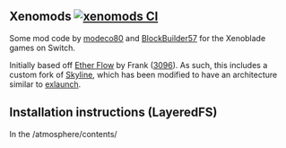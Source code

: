 ## Xenomods [![xenomods CI](https://github.com/BlockBuilder57/xenomods/actions/workflows/ci.yml/badge.svg)](https://github.com/BlockBuilder57/xenomods/actions/workflows/ci.yml)

Some mod code by [modeco80](https://github.com/modeco80) and [BlockBuilder57](https://github.com/BlockBuilder57) for the Xenoblade games on Switch.

Initially based off [Ether Flow](https://github.com/3096/ether) by Frank ([3096](https://github.com/3096)). As such, this includes a custom fork of [Skyline](https://github.com/skyline-dev/skyline/), which has been modified to have an architecture similar to [exlaunch](https://github.com/shadowninja108/exlaunch).


## Installation instructions (LayeredFS)

In the /atmosphere/contents/<title id>/ folder, make a exefs directory. Create the title id folder if it doesn't already exist. If necessary, place the latest compatible `main` exefs version.

Latest compatible exefs versions:

| Game                         | Title ID                                       | Last Working Version    | Codename |
|------------------------------|:-----------------------------------------------|-------------------------|:---------|
| Xenoblade 2                  | 0100E95004038000<br/>(0100F3400332C000 for JP) | 2.0.0 (or Torna 1.0.0*) | bf2      |
| Xenoblade 2: Torna           | 0100C9F009F7A000                               | 1.0.0 (or XB2 2.0.0)    | ira      |
| Xenoblade Definitive Edition | 0100FF500E34A000                               | All versions            | bfsw     |
| Xenoblade 3                  | 010074F013262000                               | 2.0.0+**                | bf3      |

*: Torna 1.0.0 does not load the Torna DLC in Xenoblade 2, or potentially any other add-on content.<br>
**: Limited support. Only a select few patches work, mostly just freecam.

Once you've done that, simply copy the contents of the zip to the root of your SD card. (The `atmosphere` folders should merge.)

## Usage

Documentation for using the mod can be found in the [docs](docs) directory.

## Build Instructions

- Install devkitPro with Switch development features.
- Clone this repository with `--recursive`.
- Run the following commands:

```bash
$ cmake -Bbuild --preset release-[codename]
$ cmake --build build
# ...
# profit?
```

Once built, copy xenomods.nso (renamed to `subsdk1`) and main.npdm from build/ to the LayeredFS exefs directory.

For those with sys-ftpd installed, adding `-DXENOMODS_SWITCH_IP=<ip>` to the first CMake command will automatically copy the files to your console when builds finish. (Provided it is configured for anonymous log-in.)

## Special Thanks and Attributions

- All the contributors and maintainers of Skyline
- Frank ([3096](https://github.com/3096)) for the original Ether Flow repository, and for graciously allowing the old event-specific freecam code to be published. And for their really handy skyline-stuff library as well!
- [RoccoDev](https://github.com/RoccoDev) for working out debug drawing in DE and 3. Check out their Xenoblade mods too!